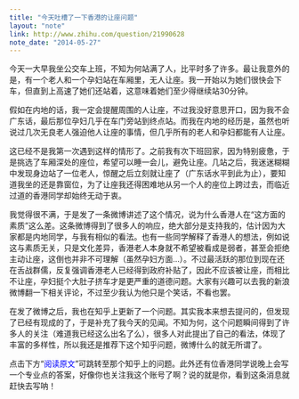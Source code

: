 ```yaml
---
title: "今天吐槽了一下香港的让座问题"
layout: "note"
link: http://www.zhihu.com/question/21990628
note_date: "2014-05-27"
---
```


今天一大早我坐公交车上班，不知为何站满了人，比平时多了许多。最让我意外的是，有一个老人和一个孕妇站在车厢里，无人让座。我一开始以为她们很快会下车，但直到上高速了她们还站着，这意味着她们至少得继续站30分钟。

假如在内地的话，我一定会提醒周围的人让座，不过我没好意思开口，因为我不会广东话，最后那位孕妇几乎在车门旁站到终点站。而我在内地的经历是，虽然也听说过几次无良老人强迫他人让座的事情，但几乎所有的老人和孕妇都能有人让座。

这已经不是我第一次遇到这样的情形了。之前我有次下班回家，因为特别疲惫，于是挑选了车厢深处的座位，希望可以睡一会儿，避免让座。几站之后，我迷迷糊糊中发现身边站了一位老人，惊醒之后立刻就让座了（广东话水平到此为止），要知道我坐的还是靠窗位，为了让座我还得困难地从另一个人的座位上跨过去，而临近过道的香港同学却始终无动于衷。

我觉得很不满，于是发了一条微博讲述了这个情况，说为什么香港人在“这方面的素质”这么差。这条微博得到了很多人的响应，绝大部分是支持我的，估计因为大家都是内地同学，与我有相似的看法。也有一些同学解释了香港人的想法，例如说这与素质无关，只是文化差异，香港老人本身就不希望被看成是弱者，甚至会拒绝主动让座，这倒也并非不可理解（虽然孕妇方面…）。不过最活跃的那位到现在还在舌战群儒，反复强调香港老人已经得到政府补贴了，因此不应该被让座，而相比不让座，孕妇挺个大肚子挤车才是更严重的道德问题。大家有兴趣可以去我的新浪微博翻一下相关评论，不过至少我认为他只是个笑话，不看也罢。

在发了微博之后，我也在知乎上更新了一个问题。其实我本来想去提问的，但发现了已经有现成的了，于是补充了我今天的见闻。不知为何，这个问题瞬间得到了许多人的关注（难道我已经这么出名了么），很多人对此提出了自己的看法，体现了丰富的多样性，所以我还是推荐下这个知乎问题，微博什么的就无所谓了。

点击下方“<span style="color: blue;">阅读原文</span>”可跳转至那个知乎上的问题。此外还有位香港同学说晚上会写一个专业点的答案，好像你也关注我这个账号了啊？说的就是你，看到这条消息就赶快去写呐！